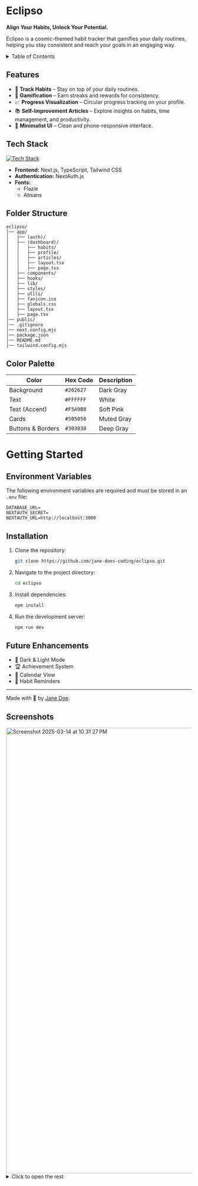 # Eclipso

**Align Your Habits, Unlock Your Potential.**

Eclipso is a cosmic-themed habit tracker that gamifies your daily routines, helping you stay consistent and reach your goals in an engaging way.

<details>
  <summary>Table of Contents</summary>
  <ol>
    <li>
      <a href="#Eclipso">About The Project</a>
      <ul>
        <li><a href="#features">Features</a></li>
        <li><a href="#tech-stack">Tech Stack</a></li>
        <li><a href="#folder-structure">Folder Structure</a></li>
        <li><a href="#color-palette">Color Palette</a></li>
      </ul>
    </li>
    <li>
      <a href="#getting-started">Getting Started</a>
      <ul>
        <li><a href="#environment-variables">Environment Variables</a></li>
        <li><a href="#installation">Installation</a></li>
      </ul>
    </li>
    <li><a href="#future-enhancements">Future Enhancements</a></li>
    <li><a href="#screenshots">Screenshots</a></li>
  </ol>
</details>

## Features

- 🚀 **Track Habits** – Stay on top of your daily routines.
- 🌌 **Gamification** – Earn streaks and rewards for consistency.
- 📈 **Progress Visualization** – Circular progress tracking on your profile.
- 📚 **Self-Improvement Articles** – Explore insights on habits, time management, and productivity.
- 🎨 **Minimalist UI** – Clean and phone-responsive interface.

## Tech Stack

[![Tech Stack](https://skillicons.dev/icons?i=vite,ts,tailwind,prisma,mongodb,nextjs,react,css)](https://skillicons.dev)

- **Frontend:** Next.js, TypeScript, Tailwind CSS
- **Authentication:** NextAuth.js
- **Fonts:**
  - Flazie
  - Absans

## Folder Structure

```
eclipso/
│── app/
│   ├── (auth)/
│   ├── (dashboard)/
│   │   ├── habits/
│   │   ├── profile/
│   │   ├── articles/
│   │   ├── layout.tsx
│   │   ├── page.tsx
│   ├── components/
│   ├── hooks/
│   ├── lib/
│   ├── styles/
│   ├── utils/
│   ├── favicon.ico
│   ├── globals.css
│   ├── layout.tsx
│   ├── page.tsx
│── public/
│── .gitignore
│── next.config.mjs
│── package.json
│── README.md
│── tailwind.config.mjs
```

## Color Palette

| Color             | Hex Code  | Description |
| ----------------- | --------- | ----------- |
| Background        | `#262627` | Dark Gray   |
| Text              | `#FFFFFF` | White       |
| Text (Accent)     | `#F5A9B8` | Soft Pink   |
| Cards             | `#505050` | Muted Gray  |
| Buttons & Borders | `#303030` | Deep Gray   |

# Getting Started

## Environment Variables

The following environment variables are required and must be stored in an `.env` file:

```env
DATABASE_URL=
NEXTAUTH_SECRET=
NEXTAUTH_URL=http://localhost:3000
```

## Installation

1. Clone the repository:
   ```sh
   git clone https://github.com/jane-does-coding/eclipso.git
   ```
2. Navigate to the project directory:
   ```sh
   cd eclipso
   ```
3. Install dependencies:
   ```sh
   npm install
   ```
4. Run the development server:
   ```sh
   npm run dev
   ```

## Future Enhancements

- 🌠 Dark & Light Mode
- 🏆 Achievement System
- 📅 Calendar View
- 🔔 Habit Reminders

---

Made with 💫 by [Jane Doe](https://github.com/jane-does-coding).

## Screenshots

<img width="1209" alt="Screenshot 2025-03-14 at 10 31 27 PM" src="https://github.com/user-attachments/assets/f47cc1f7-827f-4577-986f-d7b92f55ded2" />

<details>
    <summary>Click to open the rest</summary>
    <img width="1209" alt="Screenshot 2025-03-14 at 10 31 50 PM" src="https://github.com/user-attachments/assets/56b1018c-b088-47dd-85bb-f73ad03e0599" />
    <img width="375" alt="Screenshot 2025-03-14 at 10 32 39 PM" src="https://github.com/user-attachments/assets/209c17c3-f718-4a48-8896-d349fbf3dc1b" /><img width="375" alt="Screenshot 2025-03-14 at 10 32 46 PM" src="https://github.com/user-attachments/assets/dd133c89-e9d0-43d9-ba2f-ae33d40b2b23" />
</details>

